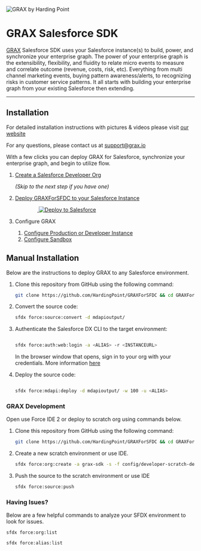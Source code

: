 ![GRAX by Harding Point](https://static.wixstatic.com/media/fa96ca_4cb02045be8445468545da7de475da38~mv2.png/v1/fill/w_334,h_128,al_c,usm_0.66_1.00_0.01/fa96ca_4cb02045be8445468545da7de475da38~mv2.png)

# GRAX Salesforce SDK

[GRAX](https://www.grax.io/) Salesforce SDK uses your Salesforce instance(s) to build, power, and synchronize your enterprise graph. The power of your enterprise graph is the extensibility, flexibility, and fluidity to relate micro events to measure and correlate outcome (revenue, costs, risk, etc). Everything from multi channel marketing events, buying pattern awareness/alerts, to recognizing risks in customer service patterns. It all starts with building your enterprise graph from your existing Salesforce then extending.  

---------------------------------------------------------------------------------------------------------
## Installation

For detailed installation instructions with pictures & videos please visit [our website](https://www.grax.io/try-now)

For any questions, please contact us at support@grax.io

With a few clicks you can deploy GRAX for Salesforce, synchronize your enterprise graph, and begin to utilize flow.

1. <a href="https://developer.salesforce.com/signup">Create a Salesforce Developer Org</a>
	
	<i>(Skip to the next step if you have one)</i>

1. <a href="https://deploytosalesforce.herokuapp.com?owner=HardingPoint&repo=GRAXForSFDC">Deploy GRAXForSFDC to your Salesforce Instance</a>
	
	&nbsp;&nbsp;&nbsp;&nbsp;&nbsp;&nbsp;&nbsp;&nbsp;&nbsp;&nbsp;&nbsp;&nbsp;&nbsp;&nbsp;&nbsp;<a href="https://deploytosalesforce.herokuapp.com?owner=HardingPoint&repo=GRAXForSFDC">
	  <img alt="Deploy to Salesforce"
	       src="https://deploytosalesforce.herokuapp.com/resources/img/deploy-to-salesforce3.png">
	</a>

1. Configure GRAX

	1. <a href="https://login.salesforce.com/one/one.app#/n/GRAX_DEPLOY">Configure Production or Developer Instance</a>
	1. <a href="https://test.salesforce.com/one/one.app#/n/GRAX_DEPLOY">Configure Sandbox</a>


## Manual Installation

Below are the instructions to deploy GRAX to any Salesforce environment.

1. Clone this repository from GitHub using the following command:

    ```bash
    git clone https://github.com/HardingPoint/GRAXForSFDC && cd GRAXForSFDC

1. Convert the source code:

    ```bash
    sfdx force:source:convert -d mdapioutput/
    ```

1. Authenticate the Salesforce DX CLI to the target environment:

    ```bash
    
    sfdx force:auth:web:login -a <ALIAS> -r <INSTANCEURL>
   
    ```
    In the browser window that opens, sign in to your org with your credentials. More information [here](https://developer.salesforce.com/docs/atlas.en-us.sfdx_dev.meta/sfdx_dev/sfdx_dev_auth_web_flow.htm)

1. Deploy the source code:

    ```bash
    
    sfdx force:mdapi:deploy -d mdapioutput/ -w 100 -u <ALIAS>
    
    ```

### GRAX Development

Open use Force IDE 2 or deploy to scratch org using commands below.

1. Clone this repository from GitHub using the following command:

    ```bash
    git clone https://github.com/HardingPoint/GRAXForSFDC && cd GRAXForSFDC

1. Create a new scratch environment or use IDE.

    ```bash
    sfdx force:org:create -a grax-sdk -s -f config/developer-scratch-def.json
    ```

1. Push the source to the scratch environment or use IDE

    ```bash
    sfdx force:source:push
    ```    
    
### Having Isues? 
Below are a few helpful commands to analyze your SFDX environment to look for issues.


	sfdx force:org:list
	
	sfdx force:alias:list


